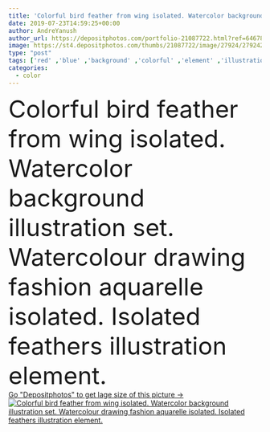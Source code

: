 ```yaml
---
title: 'Colorful bird feather from wing isolated. Watercolor background set. Isolated feathers illustration element.'
date: 2019-07-23T14:59:25+00:00
author: AndreYanush
author_url: https://depositphotos.com/portfolio-21087722.html?ref=64678756
image: https://st4.depositphotos.com/thumbs/21087722/image/27924/279242932/api_thumb_450.jpg?forcejpeg=true
type: "post"
tags: ['red' ,'blue' ,'background' ,'colorful' ,'element' ,'illustration' ,'set' ,'isolated' ,'decoration' ,'art' ,'texture' ,'brown' ,'ornament' ,'watercolor' ,'ink' ,'paint' ,'violet' ,'bird' ,'purple' ,'painted' ,'wallpaper' ,'drawing' ,'wing' ,'collection' ,'sketch' ,'plume' ,'drawn' ,'quill' ,'feathers' ,'watercolour' ,'boho' ]
categories: 
  - color
---
```

<div aling="center">
            <font size="60"> Colorful bird feather from wing isolated. Watercolor background illustration set. Watercolour drawing fashion aquarelle isolated. Isolated feathers illustration element.</font>   
</div>
<div>
    <a href='https://st4.depositphotos.com/thumbs/21087722/image/27924/279242932/api_thumb_450.jpg?forcejpeg=true?ref=64678756' target=_blank > Go "Depositphotos" to get lage size of this picture ->
        <img href='https://st4.depositphotos.com/thumbs/21087722/image/27924/279242932/api_thumb_450.jpg?forcejpeg=true?ref=64678756' src='https://st4.depositphotos.com/21087722/27924/i/950/depositphotos_279242932-stock-photo-colorful-bird-feather-from-wing.jpg?forcejpeg=true' alt='Colorful bird feather from wing isolated. Watercolor background illustration set. Watercolour drawing fashion aquarelle isolated. Isolated feathers illustration element.' >
    </a>
</div>
